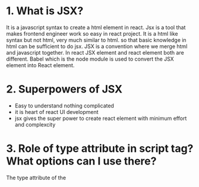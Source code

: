 # 1. What is JSX?
<p>It is a javascript syntax to create a html element in react.
Jsx is a tool that makes frontend engineer work so easy in react project.
It is a html like syntax but not html, very much similar to html. so that basic knowledge in html can be sufficient to do jsx.
JSX is a convention where we merge html and javascript together.
In react JSX element and react element both are different.
Babel which is the node module is used to convert the JSX element into React element.</p>

# 2. Superpowers of JSX
<ul>
  <li>Easy to understand nothing complicated</li>
  <li>it is heart of react UI development</li>
  <li>jsx gives the super power to create react element with minimum effort and complexcity</li>
</ul>

# 3. Role of type attribute in script tag? What options can I use there?
<p>The type attribute of the <script> element indicates the type of script represented by the element: a classic script, an "import map", a JavaScript module, speculation rules, or a data block.</p>
<p>In react we can use module for type value in script tag</p>
